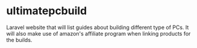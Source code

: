 # ultimatepcbuild
Laravel website that will list guides about building different type of PCs. It will also make use of amazon's affiliate program when linking products for the builds.